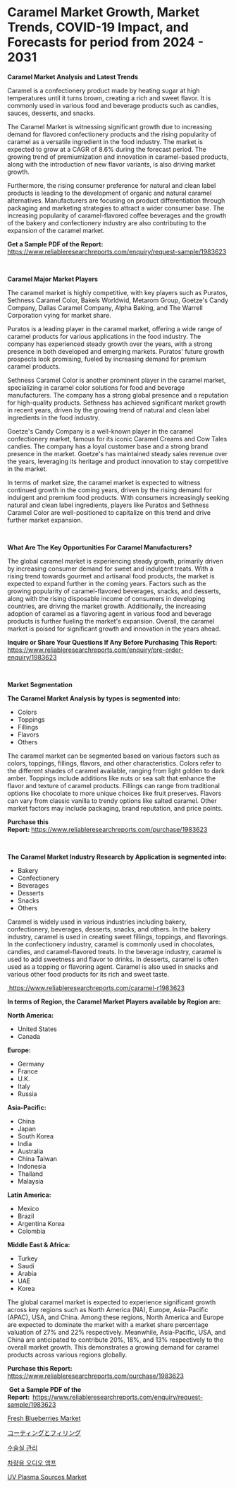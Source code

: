 <p><h1>Caramel Market Growth, Market Trends, COVID-19 Impact, and Forecasts for period from 2024 - 2031</h1></p><p><strong>Caramel Market Analysis and Latest Trends</strong></p>
<p><p>Caramel is a confectionery product made by heating sugar at high temperatures until it turns brown, creating a rich and sweet flavor. It is commonly used in various food and beverage products such as candies, sauces, desserts, and snacks.</p><p>The Caramel Market is witnessing significant growth due to increasing demand for flavored confectionery products and the rising popularity of caramel as a versatile ingredient in the food industry. The market is expected to grow at a CAGR of 8.6% during the forecast period. The growing trend of premiumization and innovation in caramel-based products, along with the introduction of new flavor variants, is also driving market growth.</p><p>Furthermore, the rising consumer preference for natural and clean label products is leading to the development of organic and natural caramel alternatives. Manufacturers are focusing on product differentiation through packaging and marketing strategies to attract a wider consumer base. The increasing popularity of caramel-flavored coffee beverages and the growth of the bakery and confectionery industry are also contributing to the expansion of the caramel market.</p></p>
<p><strong>Get a Sample PDF of the Report:&nbsp;</strong> <a href="https://www.reliableresearchreports.com/enquiry/request-sample/1983623">https://www.reliableresearchreports.com/enquiry/request-sample/1983623</a></p>
<p>&nbsp;</p>
<p><strong>Caramel Major Market Players</strong></p>
<p><p>The caramel market is highly competitive, with key players such as Puratos, Sethness Caramel Color, Bakels Worldwid, Metarom Group, Goetze's Candy Company, Dallas Caramel Company, Alpha Baking, and The Warrell Corporation vying for market share. </p><p>Puratos is a leading player in the caramel market, offering a wide range of caramel products for various applications in the food industry. The company has experienced steady growth over the years, with a strong presence in both developed and emerging markets. Puratos' future growth prospects look promising, fueled by increasing demand for premium caramel products.</p><p>Sethness Caramel Color is another prominent player in the caramel market, specializing in caramel color solutions for food and beverage manufacturers. The company has a strong global presence and a reputation for high-quality products. Sethness has achieved significant market growth in recent years, driven by the growing trend of natural and clean label ingredients in the food industry.</p><p>Goetze's Candy Company is a well-known player in the caramel confectionery market, famous for its iconic Caramel Creams and Cow Tales candies. The company has a loyal customer base and a strong brand presence in the market. Goetze's has maintained steady sales revenue over the years, leveraging its heritage and product innovation to stay competitive in the market.</p><p>In terms of market size, the caramel market is expected to witness continued growth in the coming years, driven by the rising demand for indulgent and premium food products. With consumers increasingly seeking natural and clean label ingredients, players like Puratos and Sethness Caramel Color are well-positioned to capitalize on this trend and drive further market expansion.</p></p>
<p>&nbsp;</p>
<p><strong>What Are The Key Opportunities For Caramel Manufacturers?</strong></p>
<p><p>The global caramel market is experiencing steady growth, primarily driven by increasing consumer demand for sweet and indulgent treats. With a rising trend towards gourmet and artisanal food products, the market is expected to expand further in the coming years. Factors such as the growing popularity of caramel-flavored beverages, snacks, and desserts, along with the rising disposable income of consumers in developing countries, are driving the market growth. Additionally, the increasing adoption of caramel as a flavoring agent in various food and beverage products is further fueling the market's expansion. Overall, the caramel market is poised for significant growth and innovation in the years ahead.</p></p>
<p><strong>Inquire or Share Your Questions If Any Before Purchasing This Report:</strong> <a href="https://www.reliableresearchreports.com/enquiry/pre-order-enquiry/1983623">https://www.reliableresearchreports.com/enquiry/pre-order-enquiry/1983623</a></p>
<p>&nbsp;</p>
<p><strong>Market Segmentation</strong></p>
<p><strong>The Caramel Market Analysis by types is segmented into:</strong></p>
<p><ul><li>Colors</li><li>Toppings</li><li>Fillings</li><li>Flavors</li><li>Others</li></ul></p>
<p><p>The caramel market can be segmented based on various factors such as colors, toppings, fillings, flavors, and other characteristics. Colors refer to the different shades of caramel available, ranging from light golden to dark amber. Toppings include additions like nuts or sea salt that enhance the flavor and texture of caramel products. Fillings can range from traditional options like chocolate to more unique choices like fruit preserves. Flavors can vary from classic vanilla to trendy options like salted caramel. Other market factors may include packaging, brand reputation, and price points.</p></p>
<p><strong>Purchase this Report:&nbsp;</strong><a href="https://www.reliableresearchreports.com/purchase/1983623">https://www.reliableresearchreports.com/purchase/1983623</a></p>
<p>&nbsp;</p>
<p><strong>The Caramel Market Industry Research by Application is segmented into:</strong></p>
<p><ul><li>Bakery</li><li>Confectionery</li><li>Beverages</li><li>Desserts</li><li>Snacks</li><li>Others</li></ul></p>
<p><p>Caramel is widely used in various industries including bakery, confectionery, beverages, desserts, snacks, and others. In the bakery industry, caramel is used in creating sweet fillings, toppings, and flavorings. In the confectionery industry, caramel is commonly used in chocolates, candies, and caramel-flavored treats. In the beverage industry, caramel is used to add sweetness and flavor to drinks. In desserts, caramel is often used as a topping or flavoring agent. Caramel is also used in snacks and various other food products for its rich and sweet taste.</p></p>
<p><a href="https://www.reliableresearchreports.com/caramel-r1983623">&nbsp;https://www.reliableresearchreports.com/caramel-r1983623</a></p>
<p><strong>In terms of Region, the Caramel Market Players available by Region are:</strong></p>
<p>
    <p> <strong> North America: </strong>
        <ul>
            <li>United States</li>
            <li>Canada</li>
        </ul>
        </p> 
    <p> <strong> Europe: </strong>
        <ul>
            <li>Germany</li>
            <li>France</li>
            <li>U.K.</li>
            <li>Italy</li>
            <li>Russia</li>
        </ul>
        </p> 
    <p> <strong> Asia-Pacific: </strong>
        <ul>
            <li>China</li>
            <li>Japan</li>
            <li>South Korea</li>
            <li>India</li>
            <li>Australia</li>
            <li>China Taiwan</li>
            <li>Indonesia</li>
            <li>Thailand</li>
            <li>Malaysia</li>
        </ul>
        </p> 
    <p> <strong> Latin America: </strong>
        <ul>
            <li>Mexico</li>
            <li>Brazil</li>
            <li>Argentina Korea</li>
            <li>Colombia</li>
        </ul>
        </p> 
    <p> <strong> Middle East & Africa: </strong>
        <ul>
            <li>Turkey</li>
            <li>Saudi</li>
            <li>Arabia</li>
            <li>UAE</li>
            <li>Korea</li>
        </ul>
    </p>
    </p>
<p><p>The global caramel market is expected to experience significant growth across key regions such as North America (NA), Europe, Asia-Pacific (APAC), USA, and China. Among these regions, North America and Europe are expected to dominate the market with a market share percentage valuation of 27% and 22% respectively. Meanwhile, Asia-Pacific, USA, and China are anticipated to contribute 20%, 18%, and 13% respectively to the overall market growth. This demonstrates a growing demand for caramel products across various regions globally.</p></p>
<p><strong>Purchase this Report: </strong><a href="https://www.reliableresearchreports.com/purchase/1983623">https://www.reliableresearchreports.com/purchase/1983623</a></p>
<p>&nbsp;<strong>Get a Sample PDF of the Report:&nbsp;&nbsp;</strong><a href="https://www.reliableresearchreports.com/enquiry/request-sample/1983623">https://www.reliableresearchreports.com/enquiry/request-sample/1983623</a></p>
<p><strong></strong></p>
<p><p><a href="https://github.com/Krish2023na/Market-Research-Report-List-3/blob/main/fresh-blueberries-market.md">Fresh Blueberries Market</a></p><p><a href="https://github.com/EthanMorar2011/Market-Research-Report-List-1/blob/main/330207518532.md">コーティングとフィリング</a></p><p><a href="https://github.com/trmesnao7959541/Market-Research-Report-List-1/blob/main/347115517135.md">수술실 관리</a></p><p><a href="https://github.com/vsn7qpua81q/Market-Research-Report-List-1/blob/main/133119717136.md">차량용 오디오 앰프</a></p><p><a href="https://issuu.com/reportprime-2/docs/uv-plasma-sources-market-size-2030.pptx">UV Plasma Sources Market</a></p></p>